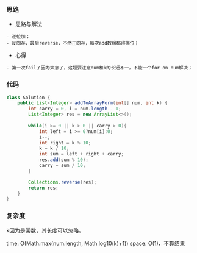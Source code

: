 ### 思路

- 思路与解法
```
- 逐位加；
- 反向存，最后reverse，不然正向存，每次add数组都得挪位；
```

- 心得
```
- 第一次fail了因为大意了，这题要注意num和k的长短不一，不能一个for on num解决；
```

### 代码
```java
class Solution {
    public List<Integer> addToArrayForm(int[] num, int k) {
        int carry = 0, i = num.length - 1;
        List<Integer> res = new ArrayList<>();
        
        while(i >= 0 || k > 0 || carry > 0){
            int left = i >= 0?num[i]:0;
            i--;
            int right = k % 10;
            k = k / 10;
            int sum = left + right + carry;
            res.add(sum % 10);
            carry = sum / 10;
        }

        Collections.reverse(res);
        return res;
    }
}
```

### 复杂度

k因为是常数，其长度可以忽略。

time: O(Math.max(num.length, Math.log10(k)+1))
space: O(1)，不算结果
